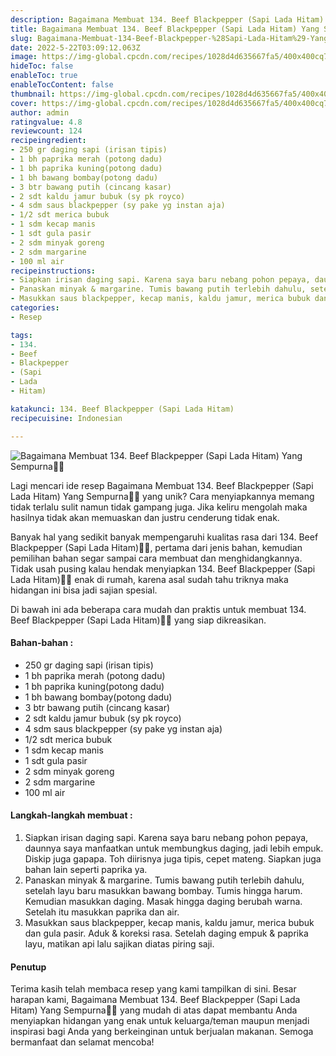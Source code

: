 ```yaml
---
description: Bagaimana Membuat 134. Beef Blackpepper (Sapi Lada Hitam) Yang Sempurna"
title: Bagaimana Membuat 134. Beef Blackpepper (Sapi Lada Hitam) Yang Sempurna
slug: Bagaimana-Membuat-134-Beef-Blackpepper-%28Sapi-Lada-Hitam%29-Yang-Sempurna
date: 2022-5-22T03:09:12.063Z
image: https://img-global.cpcdn.com/recipes/1028d4d635667fa5/400x400cq70/photo.jpg
hideToc: false
enableToc: true
enableTocContent: false
thumbnail: https://img-global.cpcdn.com/recipes/1028d4d635667fa5/400x400cq70/photo.jpg
cover: https://img-global.cpcdn.com/recipes/1028d4d635667fa5/400x400cq70/photo.jpg
author: admin
ratingvalue: 4.8
reviewcount: 124
recipeingredient:
- 250 gr daging sapi (irisan tipis)
- 1 bh paprika merah (potong dadu)
- 1 bh paprika kuning(potong dadu)
- 1 bh bawang bombay(potong dadu)
- 3 btr bawang putih (cincang kasar)
- 2 sdt kaldu jamur bubuk (sy pk royco)
- 4 sdm saus blackpepper (sy pake yg instan aja)
- 1/2 sdt merica bubuk
- 1 sdm kecap manis
- 1 sdt gula pasir
- 2 sdm minyak goreng
- 2 sdm margarine
- 100 ml air
recipeinstructions:
- Siapkan irisan daging sapi. Karena saya baru nebang pohon pepaya, daunnya saya manfaatkan untuk membungkus daging, jadi lebih empuk. Diskip juga gapapa. Toh diirisnya juga tipis, cepet mateng. Siapkan juga bahan lain seperti paprika ya.
- Panaskan minyak & margarine. Tumis bawang putih terlebih dahulu, setelah layu baru masukkan bawang bombay. Tumis hingga harum. Kemudian masukkan daging. Masak hingga daging berubah warna. Setelah itu masukkan paprika dan air.
- Masukkan saus blackpepper, kecap manis, kaldu jamur, merica bubuk dan gula pasir. Aduk & koreksi rasa. Setelah daging empuk & paprika layu, matikan api lalu sajikan diatas piring saji.
categories:
- Resep

tags:
- 134.
- Beef
- Blackpepper
- (Sapi
- Lada
- Hitam)

katakunci: 134. Beef Blackpepper (Sapi Lada Hitam)
recipecuisine: Indonesian

---
```


![Bagaimana Membuat 134. Beef Blackpepper (Sapi Lada Hitam) Yang Sempurna👩‍🍳](https://img-global.cpcdn.com/recipes/1028d4d635667fa5/400x400cq70/photo.jpg)

Lagi mencari ide resep Bagaimana Membuat 134. Beef Blackpepper (Sapi Lada Hitam) Yang Sempurna👩‍🍳 yang unik? Cara menyiapkannya memang tidak terlalu sulit namun tidak gampang juga. Jika keliru mengolah maka hasilnya tidak akan memuaskan dan justru cenderung tidak enak.

Banyak hal yang sedikit banyak mempengaruhi kualitas rasa dari 134. Beef Blackpepper (Sapi Lada Hitam)👩‍🍳, pertama dari jenis bahan, kemudian pemilihan bahan segar sampai cara membuat dan menghidangkannya. Tidak usah pusing kalau hendak menyiapkan 134. Beef Blackpepper (Sapi Lada Hitam)👩‍🍳 enak di rumah, karena asal sudah tahu triknya maka hidangan ini bisa jadi sajian spesial.

Di bawah ini ada beberapa cara mudah dan praktis untuk membuat 134. Beef Blackpepper (Sapi Lada Hitam)👩‍🍳 yang siap dikreasikan.

<!--inarticleads1-->

#### Bahan-bahan :

- 250 gr daging sapi (irisan tipis)
- 1 bh paprika merah (potong dadu)
- 1 bh paprika kuning(potong dadu)
- 1 bh bawang bombay(potong dadu)
- 3 btr bawang putih (cincang kasar)
- 2 sdt kaldu jamur bubuk (sy pk royco)
- 4 sdm saus blackpepper (sy pake yg instan aja)
- 1/2 sdt merica bubuk
- 1 sdm kecap manis
- 1 sdt gula pasir
- 2 sdm minyak goreng
- 2 sdm margarine
- 100 ml air

<!--inarticleads2-->

#### Langkah-langkah membuat :

1. Siapkan irisan daging sapi. Karena saya baru nebang pohon pepaya, daunnya saya manfaatkan untuk membungkus daging, jadi lebih empuk. Diskip juga gapapa. Toh diirisnya juga tipis, cepet mateng. Siapkan juga bahan lain seperti paprika ya.
1. Panaskan minyak & margarine. Tumis bawang putih terlebih dahulu, setelah layu baru masukkan bawang bombay. Tumis hingga harum. Kemudian masukkan daging. Masak hingga daging berubah warna. Setelah itu masukkan paprika dan air.
1. Masukkan saus blackpepper, kecap manis, kaldu jamur, merica bubuk dan gula pasir. Aduk & koreksi rasa. Setelah daging empuk & paprika layu, matikan api lalu sajikan diatas piring saji.

#### Penutup

Terima kasih telah membaca resep yang kami tampilkan di sini. Besar harapan kami, Bagaimana Membuat 134. Beef Blackpepper (Sapi Lada Hitam) Yang Sempurna👩‍🍳 yang mudah di atas dapat membantu Anda menyiapkan hidangan yang enak untuk keluarga/teman maupun menjadi inspirasi bagi Anda yang berkeinginan untuk berjualan makanan. Semoga bermanfaat dan selamat mencoba!
